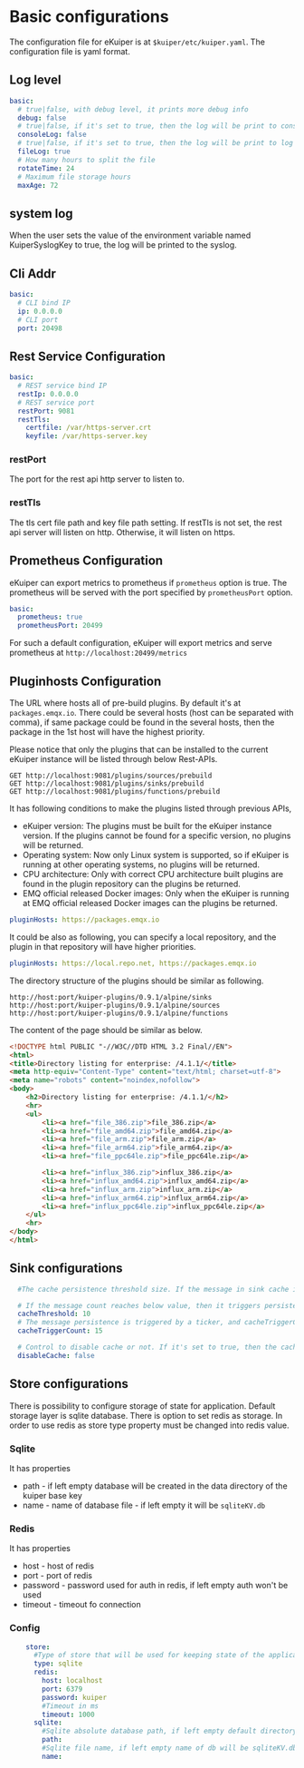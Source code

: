 # Basic configurations
The configuration file for eKuiper is at ``$kuiper/etc/kuiper.yaml``. The configuration file is yaml format.

## Log level

```yaml
basic:
  # true|false, with debug level, it prints more debug info
  debug: false
  # true|false, if it's set to true, then the log will be print to console
  consoleLog: false
  # true|false, if it's set to true, then the log will be print to log file
  fileLog: true
  # How many hours to split the file
  rotateTime: 24
  # Maximum file storage hours
  maxAge: 72
```
## system log
When the user sets the value of the environment variable named KuiperSyslogKey to true, the log will be printed to the syslog.
## Cli Addr
```yaml
basic:
  # CLI bind IP
  ip: 0.0.0.0
  # CLI port
  port: 20498
```
## Rest Service Configuration

```yaml
basic:
  # REST service bind IP
  restIp: 0.0.0.0
  # REST service port
  restPort: 9081
  restTls:
    certfile: /var/https-server.crt
    keyfile: /var/https-server.key
```

### restPort
The port for the rest api http server to listen to.

### restTls
The tls cert file path and key file path setting. If restTls is not set, the rest api server will listen on http. Otherwise, it will listen on https.

## Prometheus Configuration

eKuiper can export metrics to prometheus if ``prometheus`` option is true. The prometheus will be served with the port specified by ``prometheusPort`` option.

```yaml
basic:
  prometheus: true
  prometheusPort: 20499
```
For such a default configuration, eKuiper will export metrics and serve prometheus at `http://localhost:20499/metrics`

## Pluginhosts Configuration

The URL where hosts all of pre-build plugins. By default it's at `packages.emqx.io`. There could be several hosts (host can be separated with comma), if same package could be found in the several hosts, then the package in the 1st host will have the highest priority.

Please notice that only the plugins that can be installed to the current eKuiper instance will be listed through below Rest-APIs.  

```
GET http://localhost:9081/plugins/sources/prebuild
GET http://localhost:9081/plugins/sinks/prebuild
GET http://localhost:9081/plugins/functions/prebuild
```
It has following conditions to make the plugins listed through previous APIs,

- eKuiper version: The plugins must be built for the eKuiper instance version. If the plugins cannot be found  for a specific version, no plugins will be returned.
- Operating system: Now only Linux system is supported, so if eKuiper is running at other operating systems,  no plugins will be returned.
- CPU architecture: Only with correct CPU architecture built plugins are found in the plugin repository can the plugins be returned.
- EMQ official released Docker images: Only when the eKuiper is running at EMQ official released Docker images can the plugins be returned.


```yaml
pluginHosts: https://packages.emqx.io
```

It could be also as following, you can specify a local repository, and the plugin in that repository will have higher priorities.

```yaml
pluginHosts: https://local.repo.net, https://packages.emqx.io
```

The directory structure of the plugins should be similar as following.

```
http://host:port/kuiper-plugins/0.9.1/alpine/sinks
http://host:port/kuiper-plugins/0.9.1/alpine/sources
http://host:port/kuiper-plugins/0.9.1/alpine/functions
```

The content of the page should be similar as below.

```html
<!DOCTYPE html PUBLIC "-//W3C//DTD HTML 3.2 Final//EN">
<html>
<title>Directory listing for enterprise: /4.1.1/</title>
<meta http-equiv="Content-Type" content="text/html; charset=utf-8">
<meta name="robots" content="noindex,nofollow">
<body>
	<h2>Directory listing for enterprise: /4.1.1/</h2>
	<hr>
	<ul>
		<li><a href="file_386.zip">file_386.zip</a>
		<li><a href="file_amd64.zip">file_amd64.zip</a>
		<li><a href="file_arm.zip">file_arm.zip</a>
		<li><a href="file_arm64.zip">file_arm64.zip</a>
		<li><a href="file_ppc64le.zip">file_ppc64le.zip</a>

		<li><a href="influx_386.zip">influx_386.zip</a>
		<li><a href="influx_amd64.zip">influx_amd64.zip</a>
		<li><a href="influx_arm.zip">influx_arm.zip</a>
		<li><a href="influx_arm64.zip">influx_arm64.zip</a>
		<li><a href="influx_ppc64le.zip">influx_ppc64le.zip</a>
	</ul>
	<hr>
</body>
</html>
```



## Sink configurations

```yaml
  #The cache persistence threshold size. If the message in sink cache is larger than 10, then it triggers persistence. If you find the remote system is slow to response, or sink throughput is small, then it's recommend to increase below 2 configurations.More memory is required with the increase of below 2 configurations.

  # If the message count reaches below value, then it triggers persistence.
  cacheThreshold: 10
  # The message persistence is triggered by a ticker, and cacheTriggerCount is for using configure the count to trigger the persistence procedure regardless if the message number reaches cacheThreshold or not. This is to prevent the data won't be saved as the cache never pass the threshold.
  cacheTriggerCount: 15

  # Control to disable cache or not. If it's set to true, then the cache will be disabled, otherwise, it will be enabled.
  disableCache: false
```

## Store configurations

There is possibility to configure storage of state for application. Default storage layer is sqlite database. There is option to set redis as storage.
In order to use redis as store type property must be changed into redis value.

### Sqlite
    
It has properties
* path - if left empty database will be created in the data directory of the kuiper base key
* name - name of database file - if left empty it will be `sqliteKV.db`
 
### Redis

It has properties
* host     - host of redis
* port     - port of redis
* password - password used for auth in redis, if left empty auth won't be used
* timeout  - timeout fo connection

### Config
```yaml
    store:
      #Type of store that will be used for keeping state of the application
      type: sqlite
      redis:
        host: localhost
        port: 6379
        password: kuiper
        #Timeout in ms
        timeout: 1000
      sqlite:
        #Sqlite absolute database path, if left empty default directory of the application will be used
        path:
        #Sqlite file name, if left empty name of db will be sqliteKV.db
        name:
```